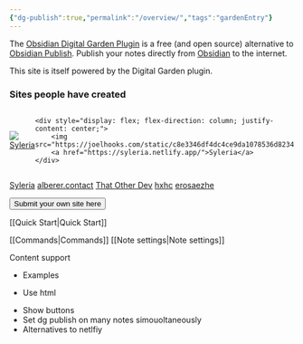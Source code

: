 ```yaml
---
{"dg-publish":true,"permalink":"/overview/","tags":"gardenEntry"}
---
```



The  [Obsidian Digital Garden Plugin](https://github.com/oleeskild/obsidian-digital-garden) is a free (and open source) alternative to [Obsidian Publish](https://obsidian.md/publish). 
Publish your notes directly from [Obsidian](https://obsidian.md/) to the internet.  

This site is itself powered by the Digital Garden plugin. 

### Sites people have created
<div style="display: flex; justify-content: space-between;">
	<div style="display: flex; flex-direction: column; justify-content: center;">
		<img src="https://joelhooks.com/static/c8e3346df4dc4ce9da1078536d823478/58556/plant_01.webp"/>
		<a href="https://syleria.netlify.app/">Syleria</a>
	</div>

	<div style="display: flex; flex-direction: column; justify-content: center;">
		<img src="https://joelhooks.com/static/c8e3346df4dc4ce9da1078536d823478/58556/plant_01.webp"/>
		<a href="https://syleria.netlify.app/">Syleria</a>
	</div>
</div>


[Syleria](https://syleria.netlify.app/)
[alberer.contact](alberer.contact)
[That Other Dev](https://notes.thatother.dev/)
[hxhc]( https://notes.hxhc.xyz/)
[erosaezhe](https://erosaezhe.netlify.app/)

<a href="https://github.com/oleeskild/obsidian-digital-garden/issues/55" target="_blank">
	<button>Submit your own site here</button>
</a>

[[Quick Start\|Quick Start]]

[[Commands\|Commands]]
[[Note settings\|Note settings]]

Content support

* Examples

* Use html
- Show buttons
- Set dg publish on many notes simouoltaneously
- Alternatives to netlfiy
